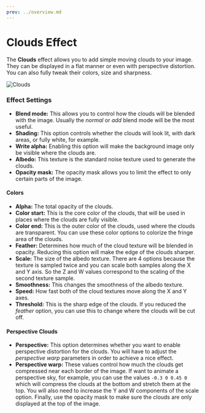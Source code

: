 ```yaml
---
prev: ../overview.md
---
```

# Clouds Effect

The **Clouds** effect allows you to add simple moving clouds to your image. They can be displayed in a flat manner or even with perspective distortion. You can also fully tweak their colors, size and sharpness.

![Clouds](/img/effects/Clouds.gif)

### Effect Settings

* **Blend mode:** This allows you to control how the clouds will be blended with the image. Usually the *normal* or *add* blend mode will be the most useful.
* **Shading:** This option controls whether the clouds will look lit, with dark areas, or fully white, for example.
* **Write alpha:** Enabling this option will make the background image only be visible where the clouds are.
* **Albedo:** This texture is the standard noise texture used to generate the clouds.
* **Opacity mask:** The opacity mask allows you to limit the effect to only certain parts of the image.

#### Colors
* **Alpha:** The total opacity of the clouds.
* **Color start:** This is the core color of the clouds, that will be used in places where the clouds are fully visible.
* **Color end:** This is the outer color of the clouds, used where the clouds are transparent. You can use these color options to colorize the fringe area of the clouds.
* **Feather:** Determines how much of the cloud texture will be blended in opacity. Reducing this option will make the edge of the clouds sharper.
* **Scale:** The size of the albedo texture. There are 4 options because the texture is sampled twice and you can scale both samples along the X and Y axis. So the Z and W values correspond to the scaling of the second texture sample.
* **Smoothness:** This changes the smoothness of the albedo texture.
* **Speed:** How fast both of the cloud textures move along the X and Y axes.
* **Threshold:** This is the sharp edge of the clouds. If you reduced the *feather* option, you can use this to change where the clouds will be cut off.

#### Perspective Clouds
* **Perspective:** This option determines whether you want to enable perspective distortion for the clouds. You will have to adjust the *perspective warp* parameters in order to achieve a nice effect.
* **Perspective warp:** These values control how much the clouds get compressed near each border of the image. If want to animate a perspective sky, for example, you can use the values `-0.3 0 0.45 0` which will compress the clouds at the bottom and stretch them at the top. You will also need to increase the Y and W components of the scale option. Finally, use the opacity mask to make sure the clouds are only displayed at the top of the image.